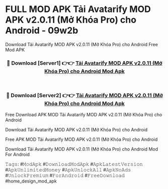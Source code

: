 # FULL MOD APK Tải Avatarify MOD APK v2.0.11 (Mở Khóa Pro) cho Android - 09w2b
Download Tải Avatarify MOD APK v2.0.11 (Mở Khóa Pro) cho Android Free Mod APK

<div align="center">
<h3>🔴 Download [Server1] 👉👉 <a href="https://apk-comot.site?title=Tải_Avatarify_MOD_APK_v2.0.11_(Mở_Khóa_Pro)_cho_Android">Tải Avatarify MOD APK v2.0.11 (Mở Khóa Pro) cho Android Mod Apk</a></h3><br>

<h3>🔴 Download [Server2] 👉👉 <a href="https://apk-comot.site?title=Tải_Avatarify_MOD_APK_v2.0.11_(Mở_Khóa_Pro)_cho_Android">Tải Avatarify MOD APK v2.0.11 (Mở Khóa Pro) cho Android Mod Apk</a></h3>
</div>


Free Download APK MOD Tải Avatarify MOD APK v2.0.11 (Mở Khóa Pro) cho Android

Download Tải Avatarify MOD APK v2.0.11 (Mở Khóa Pro) cho Android 

Free APK MOD Tải Avatarify MOD APK v2.0.11 (Mở Khóa Pro) cho Android 

Download Tải Avatarify MOD APK v2.0.11 (Mở Khóa Pro) cho Android Mod For Android

𝚃𝚊𝚐𝚜: #𝙼𝚘𝚍𝙰𝚙𝚔 #𝙳𝚘𝚠𝚗𝚕𝚘𝚊𝚍𝙼𝚘𝚍𝙰𝚙𝚔 #𝙰𝚙𝚔𝙻𝚊𝚝𝚎𝚜𝚝𝚅𝚎𝚛𝚜𝚒𝚘𝚗 #𝙰𝚙𝚔𝚄𝚗𝚕𝚒𝚖𝚒𝚝𝚎𝚍𝙼𝚘𝚗𝚎𝚢 #𝙰𝚙𝚔𝚄𝚗𝚕𝚘𝚌𝚔𝙰𝚕𝚕 #𝙰𝚙𝚔𝙽𝚘𝙰𝚍𝚜 #𝚄𝚗𝚕𝚘𝚌𝚔𝙿𝚛𝚎𝚖𝚒𝚞𝚖 #𝙵𝚘𝚛𝙰𝚗𝚍𝚛𝚘𝚒𝚍 #𝙵𝚛𝚎𝚎𝙳𝚘𝚠𝚗𝚕𝚘𝚊𝚍 #home_design_mod_apk